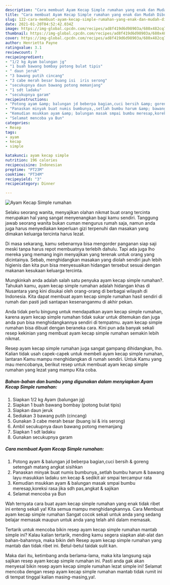 ```yaml
---
description: "Cara membuat Ayam Kecap Simple rumahan yang enak dan Mudah Dibuat"
title: "Cara membuat Ayam Kecap Simple rumahan yang enak dan Mudah Dibuat"
slug: 122-cara-membuat-ayam-kecap-simple-rumahan-yang-enak-dan-mudah-dibuat
date: 2021-01-20T04:52:42.034Z
image: https://img-global.cpcdn.com/recipes/ad8f419d6d98903a/680x482cq70/ayam-kecap-simple-rumahan-foto-resep-utama.jpg
thumbnail: https://img-global.cpcdn.com/recipes/ad8f419d6d98903a/680x482cq70/ayam-kecap-simple-rumahan-foto-resep-utama.jpg
cover: https://img-global.cpcdn.com/recipes/ad8f419d6d98903a/680x482cq70/ayam-kecap-simple-rumahan-foto-resep-utama.jpg
author: Henrietta Payne
ratingvalue: 3.1
reviewcount: 7
recipeingredient:
- "1/2 kg Ayam balungan jg"
- "1 buah bawang bombay potong bulat tipis"
- " daun jeruk"
- "3 bawang putih cincang"
- "3 cabe merah besar buang isi  iris serong"
- "secukupnya daun bawang potong memanjang"
- "1 sdt ladaku"
- "secukupnya garam"
recipeinstructions:
- "Potong ayam &amp; balungan jd beberpa bagian,cuci bersih &amp; goreng setengah matang angkat sisihkan"
- "Panaskan minyak buat numis bumbunya,,setlah bumbu harum &amp; bawang layu masukkan ladaku sm kecap &amp; sedikit air smpai tercampur rata"
- "Kemudian msukkan ayam &amp; balungan masak smpai bumbu meresap,koreksi rasa jika sdh pas,angkat &amp; sajikan"
- "Selamat mencoba ya Bun"
categories:
- Resep
tags:
- ayam
- kecap
- simple

katakunci: ayam kecap simple 
nutrition: 196 calories
recipecuisine: Indonesian
preptime: "PT23M"
cooktime: "PT34M"
recipeyield: "3"
recipecategory: Dinner

---
```



![Ayam Kecap Simple rumahan](https://img-global.cpcdn.com/recipes/ad8f419d6d98903a/680x482cq70/ayam-kecap-simple-rumahan-foto-resep-utama.jpg)

Selaku seorang wanita, menyajikan olahan nikmat buat orang tercinta merupakan hal yang sangat menyenangkan bagi kamu sendiri. Tanggung jawab seorang  wanita bukan cuman mengurus rumah saja, namun anda juga harus menyediakan keperluan gizi terpenuhi dan masakan yang dimakan keluarga tercinta harus lezat.

Di masa  sekarang, kamu sebenarnya bisa mengorder panganan siap saji meski tanpa harus repot membuatnya terlebih dahulu. Tapi ada juga lho mereka yang memang ingin menyajikan yang terenak untuk orang yang dicintainya. Sebab, menghidangkan masakan yang diolah sendiri jauh lebih higienis dan kita pun bisa menyesuaikan hidangan tersebut sesuai dengan makanan kesukaan keluarga tercinta. 



Mungkinkah anda adalah salah satu penyuka ayam kecap simple rumahan?. Tahukah kamu, ayam kecap simple rumahan adalah hidangan khas di Nusantara yang kini disukai oleh orang-orang di berbagai wilayah di Indonesia. Kita dapat membuat ayam kecap simple rumahan hasil sendiri di rumah dan pasti jadi santapan kesenanganmu di akhir pekan.

Anda tidak perlu bingung untuk mendapatkan ayam kecap simple rumahan, karena ayam kecap simple rumahan tidak sukar untuk ditemukan dan juga anda pun bisa menghidangkannya sendiri di tempatmu. ayam kecap simple rumahan bisa dibuat dengan beraneka cara. Kini pun ada banyak sekali resep kekinian yang membuat ayam kecap simple rumahan semakin lebih nikmat.

Resep ayam kecap simple rumahan juga sangat gampang dihidangkan, lho. Kalian tidak usah capek-capek untuk membeli ayam kecap simple rumahan, lantaran Kamu mampu menghidangkan di rumah sendiri. Untuk Kamu yang mau mencobanya, berikut resep untuk membuat ayam kecap simple rumahan yang lezat yang mampu Kita coba.

<!--inarticleads1-->

##### Bahan-bahan dan bumbu yang digunakan dalam menyiapkan Ayam Kecap Simple rumahan:

1. Siapkan 1/2 kg Ayam (balungan jg)
1. Siapkan 1 buah bawang bombay (potong bulat tipis)
1. Siapkan  daun jeruk
1. Sediakan 3 bawang putih (cincang)
1. Gunakan 3 cabe merah besar (buang isi &amp; iris serong)
1. Ambil secukupnya daun bawang potong memanjang
1. Siapkan 1 sdt ladaku
1. Gunakan secukupnya garam




<!--inarticleads2-->

##### Cara membuat Ayam Kecap Simple rumahan:

1. Potong ayam &amp; balungan jd beberpa bagian,cuci bersih &amp; goreng setengah matang angkat sisihkan
1. Panaskan minyak buat numis bumbunya,,setlah bumbu harum &amp; bawang layu masukkan ladaku sm kecap &amp; sedikit air smpai tercampur rata
1. Kemudian msukkan ayam &amp; balungan masak smpai bumbu meresap,koreksi rasa jika sdh pas,angkat &amp; sajikan
1. Selamat mencoba ya Bun




Wah ternyata cara buat ayam kecap simple rumahan yang enak tidak ribet ini enteng sekali ya! Kita semua mampu menghidangkannya. Cara Membuat ayam kecap simple rumahan Sangat cocok sekali untuk anda yang sedang belajar memasak maupun untuk anda yang telah ahli dalam memasak.

Tertarik untuk mencoba bikin resep ayam kecap simple rumahan mantab simple ini? Kalau kalian tertarik, mending kamu segera siapkan alat-alat dan bahan-bahannya, maka bikin deh Resep ayam kecap simple rumahan yang mantab dan tidak ribet ini. Betul-betul taidak sulit kan. 

Maka dari itu, ketimbang anda berlama-lama, maka kita langsung saja sajikan resep ayam kecap simple rumahan ini. Pasti anda gak akan menyesal bikin resep ayam kecap simple rumahan lezat simple ini! Selamat mencoba dengan resep ayam kecap simple rumahan mantab tidak rumit ini di tempat tinggal kalian masing-masing,ya!.

